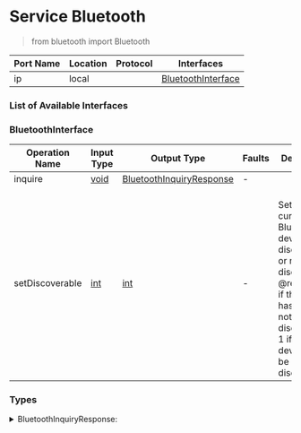# Service Bluetooth

> from bluetooth import Bluetooth

| Port Name | Location | Protocol | Interfaces |
| --- | --- | --- | --- |
| ip | local | | <a href='#BluetoothInterface'>BluetoothInterface</a> |

### List of Available Interfaces

### BluetoothInterface

| Operation Name | Input Type | Output Type | Faults | Description |
| --- | --- | --- | --- | --- |
| inquire | <a href="#void">void</a> | <a href='#BluetoothInquiryResponse'>BluetoothInquiryResponse</a> | - |  |
| setDiscoverable | <a href="#int">int</a> | <a href='#int'>int</a> | - | <br>	  Sets the current Bluetooth device as discoverable or not discoverable<br>	  @request: 0 if the device has to be set not discoverable, 1 if the device has to be set discoverable.<br>	  |


### Types

<details>
<summary><span id="BluetoothInquiryResponse">BluetoothInquiryResponse: 
</span>
</summary>

##### Type Declaration
<pre>
void &#123;
&nbsp;&nbsp;service[0,1]: void &#123;
&nbsp;&nbsp;&nbsp;&nbsp;location[1,1]: string // 
&nbsp;&nbsp;&#125; // 
&nbsp;&nbsp;device[0,1]: void &#123;
&nbsp;&nbsp;&nbsp;&nbsp;address[1,1]: string // 
&nbsp;&nbsp;&nbsp;&nbsp;name[1,1]: string // 
&nbsp;&nbsp;&#125; // 
&#125;
</pre>
</details>
